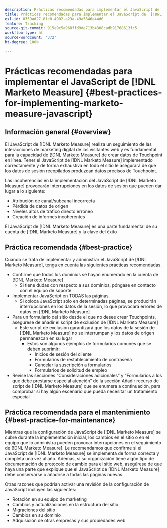 ```yaml
---
description: Prácticas recomendadas para implementar el JavaScript de  [!DNL Marketo Measure]  - [!DNL Marketo Measure]
title: Prácticas recomendadas para implementar el JavaScript de  [!DNL Marketo Measure]
exl-id: 0359ad27-81e8-4902-a23a-49a5646a44d0
feature: Tracking
source-git-commit: 915e9c5a968ffd9de713b4308cadb91768613fc5
workflow-type: ht
source-wordcount: '372'
ht-degree: 100%

---
```


# Prácticas recomendadas para implementar el JavaScript de [!DNL Marketo Measure] {#best-practices-for-implementing-marketo-measure-javascript}

## Información general {#overview}

El JavaScript de [!DNL Marketo Measure] realiza un seguimiento de las interacciones de marketing digital de los visitantes web y es fundamental para la capacidad de [!DNL Marketo Measure] de crear datos de Touchpoint en línea. Tener el JavaScript de [!DNL Marketo Measure] implementado correctamente y de forma exhaustiva en todo el sitio le asegurará de que los datos de sesión recopilados produzcan datos precisos de Touchpoint.

Las incoherencias en la implementación del JavaScript de [!DNL Marketo Measure] provocarán interrupciones en los datos de sesión que pueden dar lugar a lo siguiente:

* Atribución de canal/subcanal incorrecta
* Pérdida de datos de origen
* Niveles altos de tráfico directo erróneo
* Creación de informes incoherentes

El JavaScript de [!DNL Marketo Measure] es una parte fundamental de su cuenta de [!DNL Marketo Measure] y la clave del éxito

## Práctica recomendada {#best-practice}

Cuando se trata de implementar y administrar el JavaScript de [!DNL Marketo Measure], tenga en cuenta las siguientes prácticas recomendadas.

* Confirme que todos los dominios se hayan enumerado en la cuenta de [!DNL Marketo Measure]
   * Si tiene dudas con respecto a sus dominios, póngase en contacto con el equipo de soporte
* Implementar JavaScript en TODAS las páginas.
   * Si coloca JavaScript solo en determinadas páginas, se producirán interrupciones en los datos de la sesión, lo que provocará errores de datos en [!DNL Marketo Measure]
* Para un formulario del sitio desde el que no desee crear Touchpoints, asegúrese de añadir el script de exclusión de [!DNL Marketo Measure]
   * Este script de exclusión garantizará que los datos de la sesión de [!DNL Marketo Measure] no se interrumpan y los datos de origen permanezcan en su lugar
      * Estos son algunos ejemplos de formularios comunes que se deben suprimir:
         * Inicios de sesión del cliente
         * Formularios de restablecimiento de contraseña
         * Cancelar la suscripción a formularios
         * Formularios de solicitud de empleo
* Revise las secciones “Consideraciones adicionales” y “Formularios a los que debe prestarse especial atención” de la sección Añadir recurso de script de [!DNL Marketo Measure] que se enumera a continuación, para comprobar si hay algún escenario que pueda necesitar un tratamiento especial

## Práctica recomendada para el mantenimiento {#best-practice-for-maintenance}

Mientras que la configuración de JavaScript de [!DNL Marketo Measure] se cubre durante la implementación inicial, los cambios en el sitio o en el equipo que lo administra pueden provocar interrupciones en el seguimiento de [!DNL Marketo Measure]. Le recomendamos que confirme si el JavaScript de [!DNL Marketo Measure] se implementa de forma correcta y completa una vez al año. Además, si su organización tiene algún tipo de documentación de protocolo de cambio para el sitio web, asegúrese de que haya una parte que explique que el JavaScript de [!DNL Marketo Measure] debe conservarse o añadirse a todas las páginas nuevas.

Otras razones que podrían activar una revisión de la configuración de JavaScript incluyen las siguientes:

* Rotación en su equipo de marketing
* Cambios y actualizaciones en la estructura del sitio
* Migraciones del sitio
* Cambios en su dominio
* Adquisición de otras empresas y sus propiedades web
